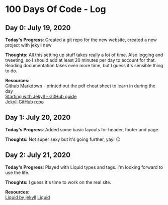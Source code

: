 # 100 Days Of Code - Log

[//]: # (This may be the most platform independent comment)

## Day 0: July 19, 2020

**Today's Progress**: Created a git repo for the new website, created a new project with jekyll new

**Thoughts:** All this setting up stuff takes really a lot of time. Also logging and tweeting, so I should add at least 20 minutes per day to account for that. Reading documentation takes even more time, but I guess it's sensible thing to do.  

**Resources:**  
[Github Markdown](https://guides.github.com/features/mastering-markdown/) - printed out the pdf cheat sheet to learn in during the day  
[Starting with Jekyll - GitHub guide](https://docs.github.com/en/github/working-with-github-pages/setting-up-a-github-pages-site-with-jekyll)  
[Jekyll GitHub repo](https://github.com/jekyll/jekyll)

## Day 1: July 20, 2020

**Today's Progress**: Added some basic layouts for header, footer and page.

**Thoughts:** Not super sexy but it's going further, yay! 😏

## Day 2: July 21, 2020

**Today's Progress**: Played with Liquid types and tags. I'm looking forward to use the life. 

**Thoughts:** I guess it's time to work on the real site. 

**Resources:**  
[Liquid by jekyll](https://jekyllrb.com/docs/liquid)
[Liquid](https://shopify.github.io/liquid/)
